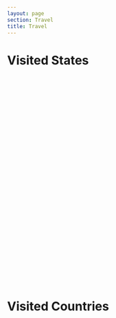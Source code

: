 ```yaml
---
layout: page
section: Travel
title: Travel
---
```


<h1>Visited States</h1>
<script src="http://www.amcharts.com/lib/3/ammap.js" type="text/javascript"></script><script src="http://www.amcharts.com/lib/3/maps/js/worldHigh.js" type="text/javascript"></script>
<script src="http://www.amcharts.com/lib/3/maps/js/usaHigh.js" type="text/javascript"></script>

<div id="mapdiv" style="width: 700px; height: 450px;"></div>

&nbsp;

<h1>Visited Countries</h1>

&nbsp;

<div id="mapdiv2" style="width: 700px; height: 450px;"></div>

<script type="text/javascript">// <![CDATA[
(function () { var map; AmCharts.ready(function() { map = new AmCharts.AmMap(); map.pathToImages = "http://www.amcharts.com/lib/3/images/"; map.panEventsEnabled = true; map.backgroundColor = "#666666"; map.backgroundAlpha = 1; map.zoomControl.panControlEnabled = true; map.zoomControl.zoomControlEnabled = true; var dataProvider = { mapVar : AmCharts.maps.usaHigh, getAreasFromMap : true, areas : [ { id: 'US-AR', showAsSelected: true }, { id: 'US-CA', showAsSelected: true }, { id: 'US-CO', showAsSelected: true }, { id: 'US-FL', showAsSelected: true }, { id: 'US-GA', showAsSelected: true }, { id: 'US-IL', showAsSelected: true }, { id: 'US-IN', showAsSelected: true }, { id: 'US-IA', showAsSelected: true }, { id: 'US-ME', showAsSelected: true }, { id: 'US-MA', showAsSelected: true }, { id: 'US-MI', showAsSelected: true }, { id: 'US-MN', showAsSelected: true }, { id: 'US-MO', showAsSelected: true }, { id: 'US-NH', showAsSelected: true }, { id: 'US-ND', showAsSelected: true }, { id: 'US-OH', showAsSelected: true }, { id: 'US-OR', showAsSelected: true }, { id: 'US-PA', showAsSelected: true }, { id: 'US-TX', showAsSelected: true }, { id: 'US-WA', showAsSelected: true }, { id: 'US-WI', showAsSelected: true } ] }; map.dataProvider = dataProvider; map.areasSettings = { autoZoom : true, color : "#CDCDCD", colorSolid : "#5EB7DE", selectedColor : "#5EB7DE", outlineColor : "#666666", rollOverColor : "#88CAE7", rollOverOutlineColor : "#FFFFFF" }; map.write("mapdiv"); }); }()); (function () { var map2; AmCharts.ready(function() { map2 = new AmCharts.AmMap(); map2.pathToImages = "http://www.amcharts.com/lib/3/images/"; map2.panEventsEnabled = true; map2.backgroundColor = "#666666"; map2.backgroundAlpha = 1; map2.zoomControl.panControlEnabled = true; map2.zoomControl.zoomControlEnabled = true; var dataProvider = { mapVar: AmCharts.maps.worldHigh, getAreasFromMap: true, areas: [ { id: 'AT', showAsSelected: true }, { id: 'CA', showAsSelected: true }, { id: 'DE', showAsSelected: true }, { id: 'ES', showAsSelected: true }, { id: 'FR', showAsSelected: true }, { id: 'IS', showAsSelected: true }, { id: 'MX', showAsSelected: true }, { id: 'NI', showAsSelected: true }, { id: 'PA', showAsSelected: true }, { id: 'US', showAsSelected: true } ] }; map2.dataProvider = dataProvider; map2.areasSettings = { autoZoom: true, color: "#CDCDCD", colorSolid: "#5EB7DE", selectedColor: "#5EB7DE", outlineColor: "#666666", rollOverColor: "#88CAE7", rollOverOutlineColor: "#FFFFFF" }; map2.write("mapdiv2"); }); }());
// ]]></script>